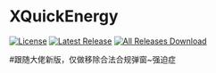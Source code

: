 # XQuickEnergy

[![License](https://img.shields.io/github/license/buddingworld/XQuickEnergy.svg)](LICENSE)
[![Latest Release](https://img.shields.io/github/release/buddingworld/XQuickEnergy.svg)](../../releases)
[![All Releases Download](https://img.shields.io/github/downloads/buddingworld/XQuickEnergy/total.svg)](../../releases)

#跟随大佬新版，仅做移除合法合规弹窗~强迫症
